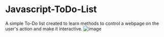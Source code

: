 # Javascript-ToDo-List
A simple To-Do list created to learn methods to control a webpage on the user's action and make it interactive.
![image](https://user-images.githubusercontent.com/83724593/180994751-188f369d-1ec3-40ca-b76c-6b8991159480.png)
